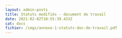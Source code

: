 ```yaml
---
layout: admin-posts
title: Statuts modifiés - document de travail
date: 2021-02-02T10:55:39.433Z
cat: docs
fichier: /imgs/annexe-1-statuts-doc-de-travail.pdf
---
```

